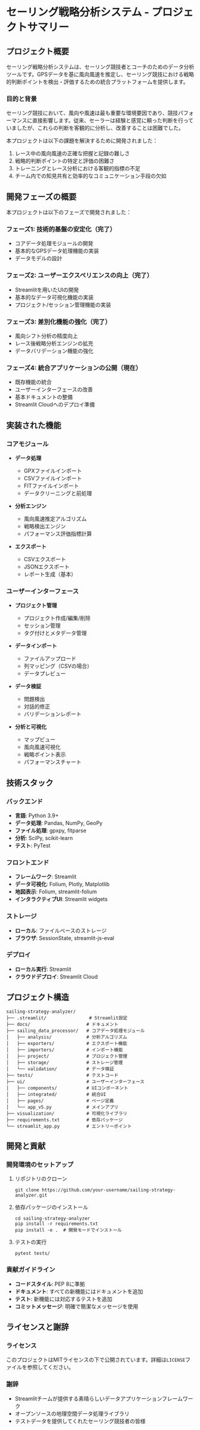 # セーリング戦略分析システム - プロジェクトサマリー

## プロジェクト概要

セーリング戦略分析システムは、セーリング競技者とコーチのためのデータ分析ツールです。GPSデータを基に風向風速を推定し、セーリング競技における戦略的判断ポイントを検出・評価するための統合プラットフォームを提供します。

### 目的と背景

セーリング競技において、風向や風速は最も重要な環境要因であり、競技パフォーマンスに直接影響します。従来、セーラーは経験と感覚に頼った判断を行っていましたが、これらの判断を客観的に分析し、改善することは困難でした。

本プロジェクトは以下の課題を解決するために開発されました：

1. レース中の風向風速の正確な把握と記録の難しさ
2. 戦略的判断ポイントの特定と評価の困難さ
3. トレーニングとレース分析における客観的指標の不足
4. チーム内での知見共有と効率的なコミュニケーション手段の欠如

## 開発フェーズの概要

本プロジェクトは以下のフェーズで開発されました：

### フェーズ1: 技術的基盤の安定化（完了）
- コアデータ処理モジュールの開発
- 基本的なGPSデータ処理機能の実装
- データモデルの設計

### フェーズ2: ユーザーエクスペリエンスの向上（完了）
- Streamlitを用いたUIの開発
- 基本的なデータ可視化機能の実装
- プロジェクト/セッション管理機能の実装

### フェーズ3: 差別化機能の強化（完了）
- 風向シフト分析の精度向上
- レース後戦略分析エンジンの拡充
- データバリデーション機能の強化

### フェーズ4: 統合アプリケーションの公開（現在）
- 既存機能の統合
- ユーザーインターフェースの改善
- 基本ドキュメントの整備
- Streamlit Cloudへのデプロイ準備

## 実装された機能

### コアモジュール

- **データ処理**
  - GPXファイルインポート
  - CSVファイルインポート
  - FITファイルインポート
  - データクリーニングと前処理

- **分析エンジン**
  - 風向風速推定アルゴリズム
  - 戦略検出エンジン
  - パフォーマンス評価指標計算

- **エクスポート**
  - CSVエクスポート
  - JSONエクスポート
  - レポート生成（基本）

### ユーザーインターフェース

- **プロジェクト管理**
  - プロジェクト作成/編集/削除
  - セッション管理
  - タグ付けとメタデータ管理

- **データインポート**
  - ファイルアップロード
  - 列マッピング（CSVの場合）
  - データプレビュー

- **データ検証**
  - 問題検出
  - 対話的修正
  - バリデーションレポート

- **分析と可視化**
  - マップビュー
  - 風向風速可視化
  - 戦略ポイント表示
  - パフォーマンスチャート

## 技術スタック

### バックエンド

- **言語**: Python 3.9+
- **データ処理**: Pandas, NumPy, GeoPy
- **ファイル処理**: gpxpy, fitparse
- **分析**: SciPy, scikit-learn
- **テスト**: PyTest

### フロントエンド

- **フレームワーク**: Streamlit
- **データ可視化**: Folium, Plotly, Matplotlib
- **地図表示**: Folium, streamlit-folium
- **インタラクティブUI**: Streamlit widgets

### ストレージ

- **ローカル**: ファイルベースのストレージ
- **ブラウザ**: SessionState, streamlit-js-eval

### デプロイ

- **ローカル実行**: Streamlit
- **クラウドデプロイ**: Streamlit Cloud

## プロジェクト構造

```
sailing-strategy-analyzer/
├── .streamlit/                # Streamlit設定
├── docs/                     # ドキュメント
├── sailing_data_processor/   # コアデータ処理モジュール
│   ├── analysis/             # 分析アルゴリズム
│   ├── exporters/            # エクスポート機能
│   ├── importers/            # インポート機能
│   ├── project/              # プロジェクト管理
│   ├── storage/              # ストレージ管理
│   └── validation/           # データ検証
├── tests/                    # テストコード
├── ui/                       # ユーザーインターフェース
│   ├── components/           # UIコンポーネント
│   ├── integrated/           # 統合UI
│   ├── pages/                # ページ定義
│   └── app_v5.py             # メインアプリ
├── visualization/            # 可視化ライブラリ
├── requirements.txt          # 依存パッケージ
└── streamlit_app.py          # エントリーポイント
```

## 開発と貢献

### 開発環境のセットアップ

1. リポジトリのクローン
   ```
   git clone https://github.com/your-username/sailing-strategy-analyzer.git
   ```

2. 依存パッケージのインストール
   ```
   cd sailing-strategy-analyzer
   pip install -r requirements.txt
   pip install -e .  # 開発モードでインストール
   ```

3. テストの実行
   ```
   pytest tests/
   ```

### 貢献ガイドライン

- **コードスタイル**: PEP 8に準拠
- **ドキュメント**: すべての新機能にはドキュメントを追加
- **テスト**: 新機能には対応するテストを追加
- **コミットメッセージ**: 明確で簡潔なメッセージを使用

## ライセンスと謝辞

### ライセンス

このプロジェクトはMITライセンスの下で公開されています。詳細は`LICENSE`ファイルを参照してください。

### 謝辞

- Streamlitチームが提供する素晴らしいデータアプリケーションフレームワーク
- オープンソースの地理空間データ処理ライブラリ
- テストデータを提供してくれたセーリング競技者の皆様
